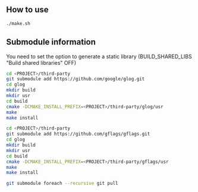 ## How to use

```sh
./make.sh
```

## Submodule information
You need to set the option to generate a static library
(BUILD_SHARED_LIBS "Build shared libraries" OFF)

```sh
cd <PROJECT>/third-party
git submodule add https://github.com/google/glog.git
cd glog
mkdir build
mkdir usr
cd build
cmake -DCMAKE_INSTALL_PREFIX=<PROJECT>/third-party/glog/usr
make 
make install

cd <PROJECT>/third-party
git submodule add https://github.com/gflags/gflags.git
cd glog
mkdir build
mkdir usr
cd build
cmake -DCMAKE_INSTALL_PREFIX=<PROJECT>/third-party/gflags/usr
make
make install

git submodule foreach --recursive git pull
```

